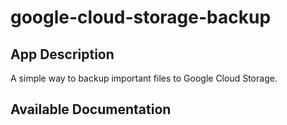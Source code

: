 # google-cloud-storage-backup

## App Description

A simple way to backup important files to Google Cloud Storage.


## Available Documentation

